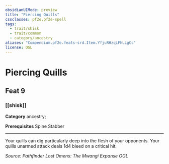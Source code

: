 ```yaml
---
obsidianUIMode: preview
title: "Piercing Quills"
cssclasses: pf2e,pf2e-spell
tags:
  - trait/shisk
  - trait/common
  - category/ancestry
aliases: "Compendium.pf2e.feats-srd.Item.YfjuRHzqLFhLLgCc"
license: OGL
---
```

# Piercing Quills
## Feat 9
### [[shisk]]

**Category** ancestry; 



**Prerequisites** Spine Stabber
* * *
Your quills can dig particularly deep into the flesh of your opponents. Your quills unarmed attack deals 1d4 bleed on a critical hit.

*Source: Pathfinder Lost Omens: The Mwangi Expanse*
*OGL*